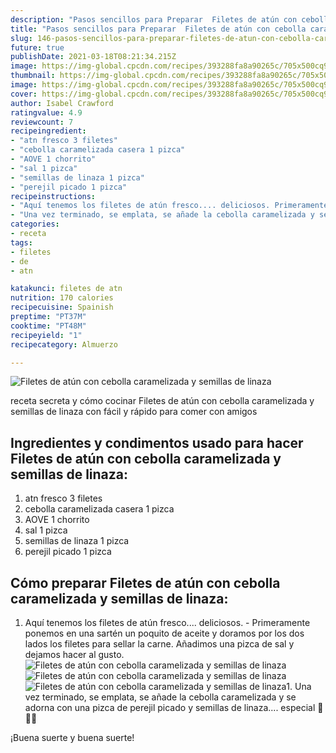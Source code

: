 ```yaml
---
description: "Pasos sencillos para Preparar  Filetes de atún con cebolla caramelizada y semillas de linaza"
title: "Pasos sencillos para Preparar  Filetes de atún con cebolla caramelizada y semillas de linaza"
slug: 146-pasos-sencillos-para-preparar-filetes-de-atun-con-cebolla-caramelizada-y-semillas-de-linaza
future: true
publishDate: 2021-03-18T08:21:34.215Z
image: https://img-global.cpcdn.com/recipes/393288fa8a90265c/705x500cq90/filetes-de-atun-con-cebolla-caramelizada-y-semillas-de-linaza-foto-principal.jpg
thumbnail: https://img-global.cpcdn.com/recipes/393288fa8a90265c/705x500cq90/filetes-de-atun-con-cebolla-caramelizada-y-semillas-de-linaza-foto-principal.jpg
image: https://img-global.cpcdn.com/recipes/393288fa8a90265c/705x500cq90/filetes-de-atun-con-cebolla-caramelizada-y-semillas-de-linaza-foto-principal.jpg
cover: https://img-global.cpcdn.com/recipes/393288fa8a90265c/705x500cq90/filetes-de-atun-con-cebolla-caramelizada-y-semillas-de-linaza-foto-principal.jpg
author: Isabel Crawford
ratingvalue: 4.9
reviewcount: 7
recipeingredient:
- "atn fresco 3 filetes"
- "cebolla caramelizada casera 1 pizca"
- "AOVE 1 chorrito"
- "sal 1 pizca"
- "semillas de linaza 1 pizca"
- "perejil picado 1 pizca"
recipeinstructions:
- "Aquí tenemos los filetes de atún fresco.... deliciosos. Primeramente ponemos en una sartén un poquito de aceite y doramos por los dos lados los filetes para sellar la carne. Añadimos una pizca de sal y dejamos hacer al gusto."
- "Una vez terminado, se emplata, se añade la cebolla caramelizada y se adorna con una pizca de perejil picado y semillas de linaza.... especial 🤤🤤🤤"
categories:
- receta
tags:
- filetes
- de
- atn

katakunci: filetes de atn 
nutrition: 170 calories
recipecuisine: Spainish
preptime: "PT37M"
cooktime: "PT48M"
recipeyield: "1"
recipecategory: Almuerzo

---
```



![Filetes de atún con cebolla caramelizada y semillas de linaza](https://img-global.cpcdn.com/recipes/393288fa8a90265c/705x500cq90/filetes-de-atun-con-cebolla-caramelizada-y-semillas-de-linaza-foto-principal.jpg)

receta secreta y cómo cocinar Filetes de atún con cebolla caramelizada y semillas de linaza con fácil y rápido para comer con amigos

<!--inarticleads1-->

## Ingredientes y condimentos usado para hacer Filetes de atún con cebolla caramelizada y semillas de linaza:

1. atn fresco 3 filetes
1. cebolla caramelizada casera 1 pizca
1. AOVE 1 chorrito
1. sal 1 pizca
1. semillas de linaza 1 pizca
1. perejil picado 1 pizca



<!--inarticleads2-->

## Cómo preparar Filetes de atún con cebolla caramelizada y semillas de linaza:

1. Aquí tenemos los filetes de atún fresco.... deliciosos. - Primeramente ponemos en una sartén un poquito de aceite y doramos por los dos lados los filetes para sellar la carne. Añadimos una pizca de sal y dejamos hacer al gusto.
<img src="https://img-global.cpcdn.com/steps/b4c888595403ca5c/160x128cq70/foto-del-paso-1-de-la-receta-filetes-de-atun-con-cebolla-caramelizada-y-semillas-de-linaza.jpg" alt="Filetes de atún con cebolla caramelizada y semillas de linaza"><img src="https://img-global.cpcdn.com/steps/cf111073bb57675f/160x128cq70/foto-del-paso-1-de-la-receta-filetes-de-atun-con-cebolla-caramelizada-y-semillas-de-linaza.jpg" alt="Filetes de atún con cebolla caramelizada y semillas de linaza"><img src="https://img-global.cpcdn.com/steps/3f945b106aef12d4/160x128cq70/foto-del-paso-1-de-la-receta-filetes-de-atun-con-cebolla-caramelizada-y-semillas-de-linaza.jpg" alt="Filetes de atún con cebolla caramelizada y semillas de linaza">1. Una vez terminado, se emplata, se añade la cebolla caramelizada y se adorna con una pizca de perejil picado y semillas de linaza.... especial 🤤🤤🤤



¡Buena suerte y buena suerte!

